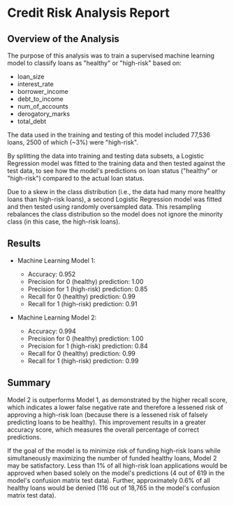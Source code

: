 # Credit Risk Analysis Report

## Overview of the Analysis

The purpose of this analysis was to train a supervised machine learning model to classify loans as "healthy" or "high-risk" based on:
* loan_size
* interest_rate
* borrower_income
* debt_to_income
* num_of_accounts
* derogatory_marks
* total_debt

The data used in the training and testing of this model included 77,536 loans, 2500 of which (~3%) were "high-risk". 

By splitting the data into training and testing data subsets, a Logistic Regression model was fitted to the training data and then tested against the test data, to see how the model's predictions on loan status ("healthy" or "high-risk") compared to the actual loan status.

Due to a skew in the class distribution (i.e., the data had many more healthy loans than high-risk loans), a second Logistic Regression model was fitted and then tested using randomly oversampled data. This resampling rebalances the class distribution so the model does not ignore the minority class (in this case, the high-risk loans). 

## Results

* Machine Learning Model 1:
  * Accuracy: 0.952
  * Precision for 0 (healthy) prediction: 1.00
  * Precision for 1 (high-risk) prediction: 0.85
  * Recall for 0 (healthy) prediction: 0.99
  * Recall for 1 (high-risk) prediction: 0.91


* Machine Learning Model 2:
  * Accuracy: 0.994
  * Precision for 0 (healthy) prediction: 1.00
  * Precision for 1 (high-risk) prediction: 0.84
  * Recall for 0 (healthy) prediction: 0.99
  * Recall for 1 (high-risk) prediction: 0.99
  

## Summary

Model 2 is outperforms Model 1, as demonstrated by the higher recall score, which indicates a lower false negative rate and therefore a lessened risk of approving a high-risk loan (because there is a lessened risk of falsely predicting loans to be healthy). This improvement results in a greater accuracy score, which measures the overall percentage of correct predictions. 

If the goal of the model is to minimize risk of funding high-risk loans while simultaneously maximizing the number of funded healthy loans, Model 2 may be satisfactory. Less than 1% of all high-risk loan applications would be approved when based solely on the model's predictions (4 out of 619 in the model's confusion matrix test data). Further, approximately 0.6% of all healthy loans would be denied (116 out of 18,765 in the model's confusion matrix test data).